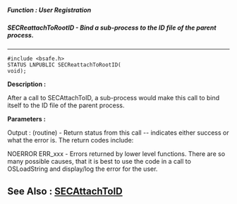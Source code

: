 ##### Function : User Registration
##### SECReattachToRootID - Bind a sub-process to the ID file of the parent process.
---
```
#include <bsafe.h>
STATUS LNPUBLIC SECReattachToRootID(
void);
```
**Description :**

After a call to SECAttachToID, a sub-process would make this call to bind 
itself to the ID file of the parent process. 

**Parameters :**

Output :
(routine)  -  Return status from this call -- indicates either success or what the error is. The return codes include:

NOERROR
ERR_xxx - Errors returned by lower level functions.  There are so many possible causes, that it is best to use the code in a call to OSLoadString and display/log the error for the user.



**See Also :**
[SECAttachToID](/domino-c-api-docs/reference/Func/SECAttachToID)
---
